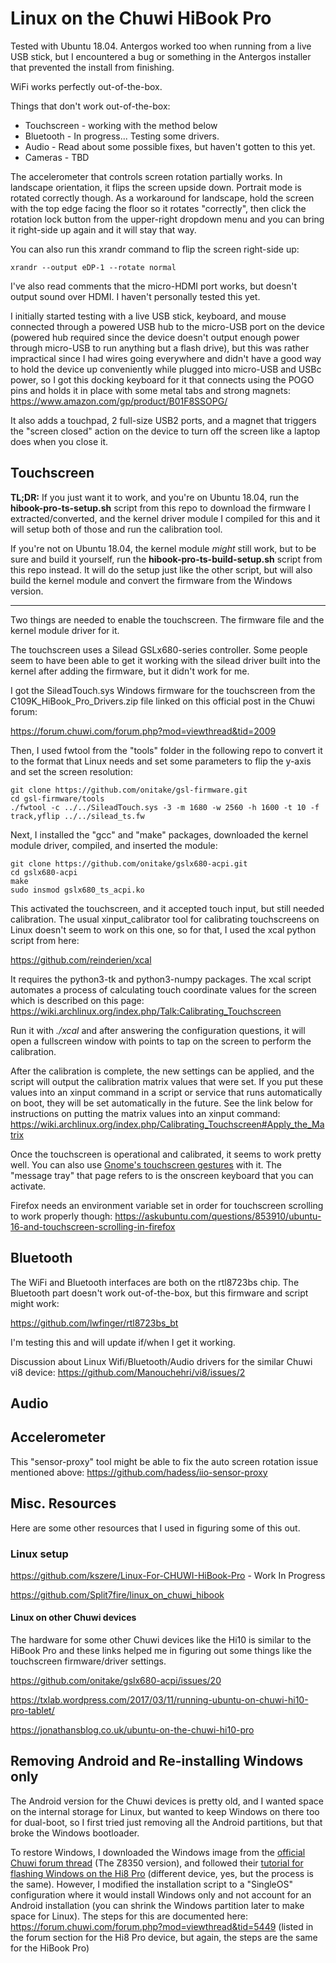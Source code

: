# Linux on the Chuwi HiBook Pro

Tested with Ubuntu 18.04. Antergos worked too when running from a live USB stick, but I encountered a bug or something in the Antergos installer that prevented the install from finishing.

WiFi works perfectly out-of-the-box.

Things that don't work out-of-the-box:
* Touchscreen - working with the method below
* Bluetooth - In progress... Testing some drivers.
* Audio - Read about some possible fixes, but haven't gotten to this yet.
* Cameras - TBD

The accelerometer that controls screen rotation partially works. In landscape orientation, it flips the screen upside down. Portrait mode is rotated correctly though. As a workaround for landscape, hold the screen with the top edge facing the floor so it rotates "correctly", then click the rotation lock button from the upper-right dropdown menu and you can bring it right-side up again and it will stay that way.

You can also run this xrandr command to flip the screen right-side up:

    xrandr --output eDP-1 --rotate normal

I've also read comments that the micro-HDMI port works, but doesn't output sound over HDMI. I haven't personally tested this yet.

I initially started testing with a live USB stick, keyboard, and mouse connected through a powered USB hub to the micro-USB port on the device (powered hub required since the device doesn't output enough power through micro-USB to run anything but a flash drive), but this was rather impractical since I had wires going everywhere and didn't have a good way to hold the device up conveniently while plugged into micro-USB and USBc power, so I got this docking keyboard for it that connects using the POGO pins and holds it in place with some metal tabs and strong magnets: https://www.amazon.com/gp/product/B01F8SSOPG/

It also adds a touchpad, 2 full-size USB2 ports, and a magnet that triggers the "screen closed" action on the device to turn off the screen like a laptop does when you close it.

## Touchscreen

**TL;DR:** If you just want it to work, and you're on Ubuntu 18.04, run the **hibook-pro-ts-setup.sh** script from this repo to download the firmware I extracted/converted, and the kernel driver module I compiled for this and it will setup both of those and run the calibration tool.

If you're not on Ubuntu 18.04, the kernel module *might* still work, but to be sure and build it yourself, run the **hibook-pro-ts-build-setup.sh** script from this repo instead. It will do the setup just like the other script, but will also build the kernel module and convert the firmware from the Windows version.

---

Two things are needed to enable the touchscreen. The firmware file and the kernel module driver for it.

The touchscreen uses a Silead GSLx680-series controller. Some people seem to have been able to get it working with the silead driver built into the kernel after adding the firmware, but it didn't work for me.

I got the SileadTouch.sys Windows firmware for the touchscreen from the C109K_HiBook_Pro_Drivers.zip file linked on this official post in the Chuwi forum:

https://forum.chuwi.com/forum.php?mod=viewthread&tid=2009

Then, I used fwtool from the "tools" folder in the following repo to convert it to the format that Linux needs and set some parameters to flip the y-axis and set the screen resolution:

    git clone https://github.com/onitake/gsl-firmware.git
    cd gsl-firmware/tools
    ./fwtool -c ../../SileadTouch.sys -3 -m 1680 -w 2560 -h 1600 -t 10 -f track,yflip ../../silead_ts.fw

Next, I installed the "gcc" and "make" packages, downloaded the kernel module driver, compiled, and inserted the module:

    git clone https://github.com/onitake/gslx680-acpi.git
    cd gslx680-acpi
    make
    sudo insmod gslx680_ts_acpi.ko

This activated the touchscreen, and it accepted touch input, but still needed calibration. The usual xinput_calibrator tool for calibrating touchscreens on Linux doesn't seem to work on this one, so for that, I used the xcal python script from here:

https://github.com/reinderien/xcal

It requires the python3-tk and python3-numpy packages. The xcal script automates a process of calculating touch coordinate values for the screen which is described on this page: https://wiki.archlinux.org/index.php/Talk:Calibrating_Touchscreen

Run it with *./xcal* and after answering the configuration questions, it will open a fullscreen window with points to tap on the screen to perform the calibration.

After the calibration is complete, the new settings can be applied, and the script will output the calibration matrix values that were set. If you put these values into an xinput command in a script or service that runs automatically on boot, they will be set automatically in the future. See the link below for instructions on putting the matrix values into an xinput command: https://wiki.archlinux.org/index.php/Calibrating_Touchscreen#Apply_the_Matrix

Once the touchscreen is operational and calibrated, it seems to work pretty well. You can also use [Gnome's touchscreen gestures](https://help.gnome.org/misc/release-notes/3.14/touchscreen-gestures.html.en) with it. The "message tray" that page refers to is the onscreen keyboard that you can activate.

Firefox needs an environment variable set in order for touchscreen scrolling to work properly though: https://askubuntu.com/questions/853910/ubuntu-16-and-touchscreen-scrolling-in-firefox


## Bluetooth

The WiFi and Bluetooth interfaces are both on the rtl8723bs chip. The Bluetooth part doesn't work out-of-the-box, but this firmware and script might work:

https://github.com/lwfinger/rtl8723bs_bt

I'm testing this and will update if/when I get it working.

Discussion about Linux Wifi/Bluetooth/Audio drivers for the similar Chuwi vi8 device: https://github.com/Manouchehri/vi8/issues/2

## Audio

## Accelerometer

This "sensor-proxy" tool might be able to fix the auto screen rotation issue mentioned above: https://github.com/hadess/iio-sensor-proxy


## Misc. Resources

Here are some other resources that I used in figuring some of this out.

### Linux setup

https://github.com/kszere/Linux-For-CHUWI-HiBook-Pro - Work In Progress

https://github.com/Split7fire/linux_on_chuwi_hibook

#### Linux on other Chuwi devices

The hardware for some other Chuwi devices like the Hi10 is similar to the HiBook Pro and these links helped me in figuring out some things like the touchscreen firmware/driver settings.

https://github.com/onitake/gslx680-acpi/issues/20

https://txlab.wordpress.com/2017/03/11/running-ubuntu-on-chuwi-hi10-pro-tablet/

https://jonathansblog.co.uk/ubuntu-on-the-chuwi-hi10-pro


## Removing Android and Re-installing Windows only

The Android version for the Chuwi devices is pretty old, and I wanted space on the internal storage for Linux, but wanted to keep Windows on there too for dual-boot, so I first tried just removing all the Android partitions, but that broke the Windows bootloader.

To restore Windows, I downloaded the Windows image from the [official Chuwi forum thread](https://forum.chuwi.com/forum.php?mod=viewthread&tid=2009) (The Z8350 version), and followed their [tutorial for flashing Windows on the Hi8 Pro](https://forum.chuwi.com/forum.php?mod=viewthread&tid=1271) (different device, yes, but the process is the same). However, I modified the installation script to a "SingleOS" configuration where it would install Windows only and not account for an Android installation (you can shrink the Windows partition later to make space for Linux). The steps for this are documented here: https://forum.chuwi.com/forum.php?mod=viewthread&tid=5449 (listed in the forum section for the Hi8 Pro device, but again, the steps are the same for the HiBook Pro)
